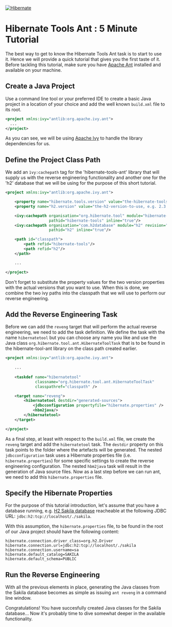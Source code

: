 <!--
  ~ Copyright 2004 - 2025 Red Hat, Inc.
  ~
  ~ Licensed under the Apache License, Version 2.0 (the "License");
  ~ you may not use this file except in compliance with the License.
  ~ You may obtain a copy of the License at
  ~
  ~     http://www.apache.org/licenses/LICENSE-2.0
  ~
  ~ Unless required by applicable law or agreed to in writing, software
  ~ distributed under the License is distributed on an "AS IS" basis,
  ~ WITHOUT WARRANTIES OR CONDITIONS OF ANY KIND, either express or implied.
  ~ See the License for the specific language governing permissions and
  ~ limitations under the License.
  -->

[![Hibernate](https://static.jboss.org/hibernate/images/hibernate_200x150.png)](https://tools.hibernate.org)

# Hibernate Tools Ant : 5 Minute Tutorial

The best way to get to know the Hibernate Tools Ant task is to start to use it. 
Hence we will provide a quick tutorial that gives you the first taste of it. 
Before tackling this tutorial, make sure you have [Apache Ant](https://ant.apache.org) installed and available 
on your machine.

## Create a Java Project

Use a command line tool or your preferred IDE to create a basic Java project in a location
of your choice and add the well known ```build.xml``` file to its root.

```xml
<project xmlns:ivy="antlib:org.apache.ivy.ant">
  ...
</project>
```

As you can see, we will be using [Apache Ivy](https://ant.apache.org/ivy/) to handle the 
library dependencies for us.  

## Define the Project Class Path
We add an ```ìvy:cachepath``` tag for the 'hibernate-tools-ant' library that will supply us with the
reverse engineering functionality and another one for the 'h2' database that we will be using
for the purpose of this short tutorial.

```xml
<project xmlns:ivy="antlib:org.apache.ivy.ant">

    <property name="hibernate.tools.version" value="the-hibernate-tools-version-to-use, e.g. 7.0.9.Final"/>
    <property name="h2.version" value="the-h2-version-to-use, e.g. 2.3.232"/>

    <ivy:cachepath organisation="org.hibernate.tool" module="hibernate-tools-ant" revision="${hibernate.tools.version}"
                   pathid="hibernate-tools" inline="true"/>
    <ivy:cachepath organisation="com.h2database" module="h2" revision="${h2.version}"
                   pathid="h2" inline="true"/>

    <path id="classpath">
        <path refid="hibernate-tools"/>
        <path refid="h2"/>
    </path>

    ...

</project>
```
Don't forget to substitute the property values for the two version properties with the actual 
versions that you want to use. When this is done, we combine the two ivy paths into the 
classpath that we will use to perform our reverse engineering.

## Add the Reverse Engineering Task
Before we can add the `reveng` target that will perform the actual reverse engineering, 
we need to add the task definition. We define the task with the name `hibernatetool` 
but you can choose any name you like and use the Java class `org.hibernate.tool.ant.HibernateToolTask` that is to be found in the hibernate-tool-ant 
library on the class path created earlier.

```xml
<project xmlns:ivy="antlib:org.apache.ivy.ant">
    
    ...
    
    <taskdef name="hibernatetool"
             classname="org.hibernate.tool.ant.HibernateToolTask"
             classpathref="classpath" />

    <target name="reveng">
        <hibernatetool destdir="generated-sources">
            <jdbcconfiguration propertyfile="hibernate.properties" />
            <hbm2java/>
        </hibernatetool>
    </target>

</project>
```
As a final step, at least with respect to the `build.xml` file, we create the `reveng` target
and add the `hibernatetool` task. The `destdir` property on this task points to the folder
where the artefacts will be generated. The nested `jdbcconfiguration` task uses a Hibernate 
properties file (i.e. `hibernate.properties`) for some specific settings to create the reverse 
engineering configuration. The nested `hbm2java` task will result in the generation of Java
source files. Now as a last step before we can run ant, we need to add this 
`hibernate.properties` file. 

## Specify the Hibernate Properties

For the purpose of this tutorial introduction, let's assume that you have a database running, e.g.
[H2 Sakila database](https://github.com/hibernate/sakila-h2) reacheable at the following JDBC URL:
`jdbc:h2:tcp://localhost/./sakila`.

With this assumption, the `hibernate.properties` file, to be found in the root of our Java
project should have the following content:

```properties
hibernate.connection.driver_class=org.h2.Driver
hibernate.connection.url=jdbc:h2:tcp://localhost/./sakila
hibernate.connection.username=sa
hibernate.default_catalog=SAKILA
hibernate.default_schema=PUBLIC
```

## Run the Reverse Engineering

With all the previous elements in place, generating the Java classes from the Sakila database
becomes as simple as issuing `ant reveng` in a command line window.

Congratulations! You have succesfully created Java classes for the Sakila database... Now it's
probably time to dive somewhat deeper in the available functionality.